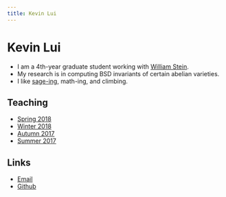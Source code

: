 ```yaml
---
title: Kevin Lui
---
```

# Kevin Lui

* I am a 4th-year graduate student working with [William
  Stein](http://wstein.org/). 
* My research is in computing BSD invariants of certain abelian varieties.
* I like [sage-ing](http://www.sagemath.org/), math-ing, and climbing.

## Teaching

* [Spring 2018](./sp18m308)
* [Winter 2018](./wi18m308)
* [Autumn 2017](./au17m308)
* [Summer 2017](./su17m126)

## Links

* <i class="fas fa-envelope"></i> [Email](klui@uw.edu)
* <i class="fab fa-github-square"></i> [Github](https://github.com/kevinywlui/)
